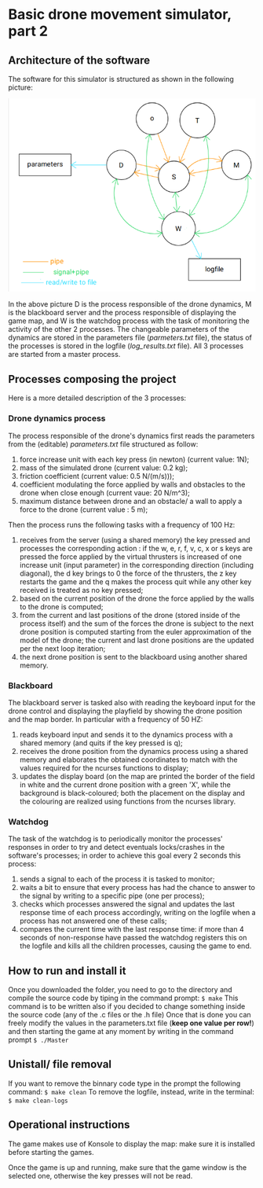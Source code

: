 # Basic drone movement simulator, part 2

## Architecture of the software

The software for this simulator is structured as shown in the following picture:

![sketch of the architecture of the processes running while the game is active and their connections!](sketch/assignment2_architecturesketch.png)

In the above picture D is the process responsible of the drone dynamics, M is the blackboard server and the process responsible of displaying the game map, and W is the watchdog process with the task of monitoring the activity of the other 2 processes.
The changeable parameters of the dynamics are stored in the parameters file (*parmeters.txt* file), the status of the processes is stored in the logfile (*log_results.txt* file).
All 3 processes are started from a master process.

## Processes composing the project

Here is a more detailed description of the 3 processes:

### Drone dynamics process

The process responsible of the drone's dynamics first reads the parameters from the (editable) *parameters.txt* file structured as follow:

1. force increase unit with each key press (in newton) (current value: 1N);
2. mass of the simulated drone (current value: 0.2 kg);
3. friction coefficient (current value: 0.5 N/(m/s)));
4. coefficient modulating the force applied by walls and obstacles to the drone when close enough (current vaue: 20 N/m^3);
5. maximum distance between drone and an obstacle/ a wall to apply a force to the drone (current value : 5 m);

Then the process runs the following tasks with a frequency of 100 Hz:
1. receives from the server (using a shared memory) the key pressed and processes the corresponding action : if the w, e, r, f, v, c, x or s keys are pressed the force applied by the virtual thrusters is increased of one increase unit (input parameter) in the corresponding direction (including diagonal), the d key brings to 0 the force of the thrusters, the z key restarts the game and the q makes the process quit while any other key received is treated as no key pressed; 
2. based on the current position of the drone the force applied by the walls to the drone is computed;
3. from the current and last positions of the drone (stored inside of the process itself) and the sum of the forces the drone is subject to the next drone position is computed starting from the euler approximation of the model of the drone; the current and last drone positions are the updated per the next loop iteration;
4. the next drone position is sent to the blackboard using another shared memory.

### Blackboard

The blackboard server is tasked also with reading the keyboard input for the drone control and displaying the playfield by showing the drone position and the map border. In particular with a frequency of 50 HZ:

1. reads keyboard input and sends it to the dynamics process with a shared memory (and quits if the key pressed is q);
2. receives the drone position from the dynamics process using a shared memory and elaborates the obtained coordinates to match with the values required for the ncurses functions to display;
3. updates the display board (on the map are printed the border of the field in white and the current drone position with a green 'X', while the background is black-coloured; both the placement on the display and the colouring are realized using functions from the ncurses library.

### Watchdog

The task of the watchdog is to periodically monitor the processes' responses in order to try and detect eventuals locks/crashes in the software's processes; in order to achieve this goal every 2 seconds this process:

1. sends a signal to each of the process it is tasked to monitor;
2. waits a bit to ensure that every process has had the chance to answer to the signal by writing to a specific pipe (one per process);
3. checks which processes answered the signal and updates the last response time of each process accordingly, writing on the logfile when a process has not answered one of these calls;
4. compares the current time with the last response time: if more than 4 seconds of non-response have passed the watchdog registers this on the logfile and kills all the children processes, causing the game to end.

## How to run and install it

Once you downloaded the folder, you need to go to the directory and compile the source code by tiping in the command prompt:
`$ make`
This command is to be written also if you decided to change something inside the source code (any of the .c files or the .h file)
Once that is done you can freely modify the values in the parameters.txt file (__keep one value per row!__) and then starting the game at any moment by writing in the command prompt
`$ ./Master`

## Unistall/ file removal

If you want to remove the binnary code type in the prompt the following command: 
`$ make clean`
To remove the logfile, instead, write in the terminal: 
`$ make clean-logs`

## Operational instructions

The game makes use of Konsole to display the map: make sure it is installed before starting the games. 

Once the game is up and running, make sure that the game window is the selected one, otherwise the key presses will not be read. 


